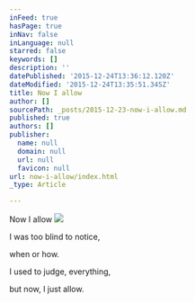 ```yaml
---
inFeed: true
hasPage: true
inNav: false
inLanguage: null
starred: false
keywords: []
description: ''
datePublished: '2015-12-24T13:36:12.120Z'
dateModified: '2015-12-24T13:35:51.345Z'
title: Now I allow
author: []
sourcePath: _posts/2015-12-23-now-i-allow.md
published: true
authors: []
publisher:
  name: null
  domain: null
  url: null
  favicon: null
url: now-i-allow/index.html
_type: Article

---
```

Now I allow
![](https://the-grid-user-content.s3-us-west-2.amazonaws.com/8b80463a-e430-4a96-b21f-1370b4d499e3.jpg)

I was too blind
to notice, 

when or how. 

I used to judge, 
everything, 

but now,
I just allow.